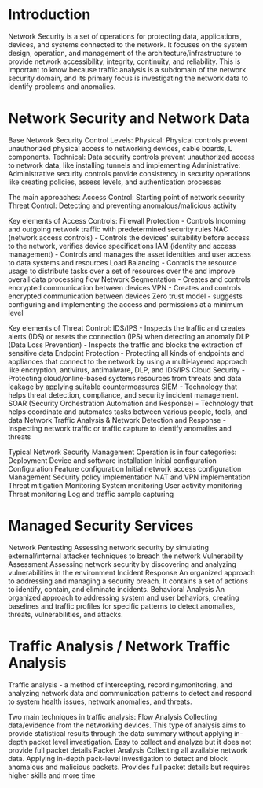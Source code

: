 
# Introduction

Network Security is a set of operations for protecting data, applications, devices, and systems connected to the network. It focuses on the system design, operation, and management of the architecture/infrastructure to provide network accessibility, integrity, continuity, and reliability. This is important to know because traffic analysis is a subdomain of the network security domain, and its primary focus is investigating the network data to identify problems and anomalies.

# Network Security and Network Data

Base Network Security Control Levels:
	Physical: Physical controls prevent unauthorized physical access to networking devices, cable boards, L components.
	Technical: Data security controls prevent unauthorized access to network data, like installing tunnels and implementing 
	Administrative: Administrative security controls provide consistency in security operations like creating policies, assess levels, and authentication processes 

The main approaches:
	Access Control: Starting point of network security
	Threat Control: Detecting and preventing anomalous/malicious activity

Key elements of Access Controls:
	Firewall Protection - Controls Incoming and outgoing network traffic with predetermined security rules
	NAC (network access controls) - Controls the devices' suitability before access to the network, verifies device specifications
	IAM (identity and access management) - Controls and manages the asset identities and user access to data systems and resources 
	Load Balancing - Controls the resource usage to distribute tasks over a set of resources over the and improve overall data processing flow
	Network Segmentation - Creates and controls encrypted communication between devices 
	VPN - Creates and controls encrypted communication between devices
	Zero trust model - suggests configuring and implementing the access and permissions at a minimum level

Key elements of Threat Control:
	IDS/IPS - Inspects the traffic and creates alerts (IDS) or resets the connection (IPS) when detecting an anomaly 
	DLP (Data Loss Prevention) - Inspects the traffic and blocks the extraction of sensitive data 
	Endpoint Protection - Protecting all kinds of endpoints and appliances that connect to the network by using a multi-layered approach like encryption, antivirus, antimalware, DLP, and IDS/IPS
	Cloud Security - Protecting cloud/online-based systems resources from threats and data leakage by applying suitable countermeasures 
	SIEM - Technology that helps threat detection, compliance, and security incident management.
	SOAR (Security Orchestration Automation and Response) - Technology that helps coordinate and automates tasks between various people, tools, and data
	Network Traffic Analysis & Network Detection and Response - Inspecting network traffic or traffic capture to identify anomalies and threats 

Typical Network Security Management Operation is in four categories: 
Deployment 
	Device and software installation
	Initial configuration 
Configuration
	Feature configuration
	Initial network access configuration
Management 
	Security policy implementation
	NAT and VPN implementation
	Threat mitigation
Monitoring
	System monitoring
	User activity monitoring
	Threat monitoring
	Log and traffic sample capturing 

# Managed Security Services

Network Pentesting
	Assessing network security by simulating external/internal attacker techniques to breach the network
Vulnerability Assessment
	Assessing network security by discovering and analyzing vulnerabilities in the environment
Incident Response 
	An organized approach to addressing and managing a security breach. It contains a set of actions to identify, contain, and eliminate incidents.
Behavioral Analysis 
	An organized approach to addressing system and user behaviors, creating baselines and traffic profiles for specific patterns to detect anomalies, threats, vulnerabilities, and attacks.

# Traffic Analysis / Network Traffic Analysis

Traffic analysis - a method of intercepting, recording/monitoring, and analyzing network data and communication patterns to detect and respond to system health issues, network anomalies, and threats.

Two main techniques in traffic analysis:
Flow Analysis 
	Collecting data/evidence from the networking devices. This type of analysis aims to provide statistical results through the data summary without applying in-depth packet level investigation. Easy to collect and analyze but it does not provide full packet details
Packet Analysis
	Collecting all available network data. Applying in-depth pack-level investigation to detect and block anomalous and malicious packets. Provides full packet details but requires higher skills and more time



